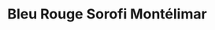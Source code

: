 ---
title: "Bleu Rouge Sorofi Montélimar"
url: /montelimar/bleu-rouge-sorofi-montelimar/
shop: shop
---